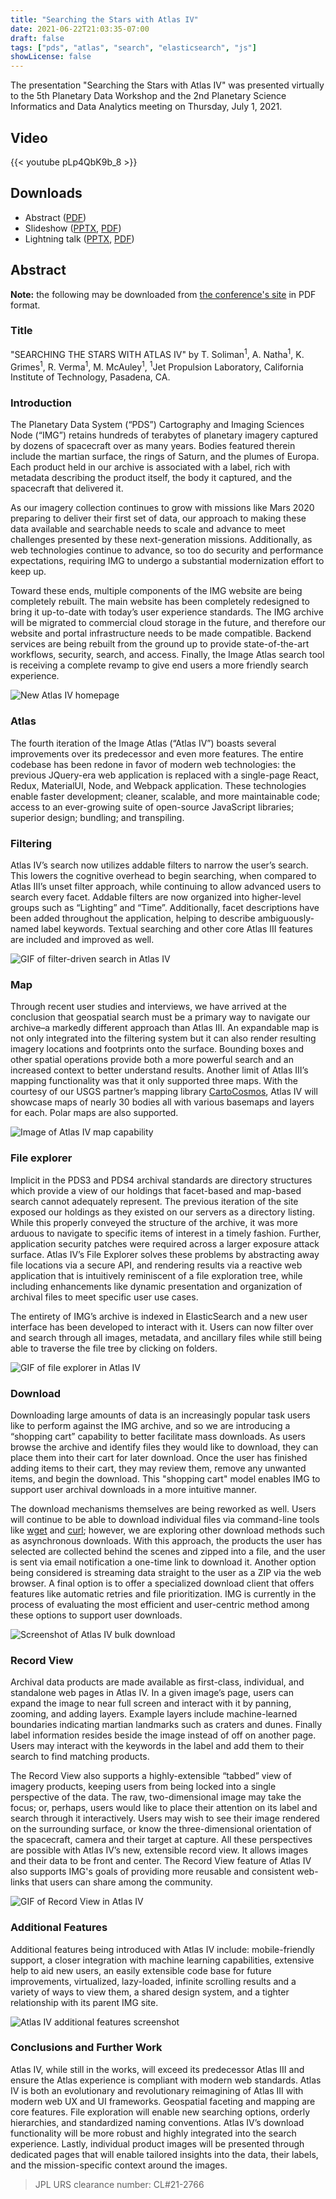 ```yaml
---
title: "Searching the Stars with Atlas IV"
date: 2021-06-22T21:03:35-07:00
draft: false
tags: ["pds", "atlas", "search", "elasticsearch", "js"]
showLicense: false
---
```


The presentation "Searching the Stars with Atlas IV" was presented virtually to the 5th Planetary Data Workshop and the 2nd Planetary Science Informatics and Data Analytics meeting on Thursday, July 1, 2021.

<!--more-->

## Video

{{< youtube pLp4QbK9b_8 >}}

## Downloads

- Abstract ([PDF](https://www.hou.usra.edu/meetings/planetdata2021/pdf/7099.pdf))
- Slideshow ([PPTX](/pptx/PDW_2021_SearchingTheStarsWithAtlas4_grimes-7099.pptx), [PDF](PDW_2021_SearchingTheStarsWithAtlas4_grimes-7099.pdf))
- Lightning talk ([PPTX](/pptx/lightning_talk_PDW_2021_SearchingTheStarsWithAtlas4_grimes-7099.pptx), [PDF](/pdfs/lightning_talk_PDW_2021_SearchingTheStarsWithAtlas4_grimes-7099.pdf))

## Abstract

**Note:** the following may be downloaded from [the conference's site](https://www.hou.usra.edu/meetings/planetdata2021/pdf/7099.pdf) in PDF format.

### Title

"SEARCHING THE STARS WITH ATLAS IV" by T. Soliman<sup>1</sup>, A. Natha<sup>1</sup>, K. Grimes<sup>1</sup>, R. Verma<sup>1</sup>, M. McAuley<sup>1</sup>, <sup>1</sup>Jet Propulsion Laboratory, California Institute of Technology, Pasadena, CA.

### Introduction

The Planetary Data System (“PDS”) Cartography and Imaging Sciences Node (“IMG”) retains hundreds of terabytes of planetary imagery captured by dozens of spacecraft over as many years. Bodies featured therein include the martian surface, the rings of Saturn, and the plumes of Europa. Each product held in our archive is associated with a label, rich with metadata describing the product itself, the body it captured, and the spacecraft that delivered it.

As our imagery collection continues to grow with missions like Mars 2020 preparing to deliver their first set of data, our approach to making these data available and searchable needs to scale and advance to meet challenges presented by these next-generation missions. Additionally, as web technologies continue to advance, so too do security and performance expectations, requiring IMG to undergo a substantial modernization effort to keep up.

Toward these ends, multiple components of the IMG website are being completely rebuilt. The main website has been completely redesigned to bring it up-to-date with today’s user experience standards. The IMG archive will be migrated to commercial cloud storage in the future, and therefore our website and portal infrastructure needs to be made compatible. Backend services are being rebuilt from the ground up to provide state-of-the-art workflows, security, search, and access. Finally, the Image Atlas search tool is receiving a complete revamp to give end users a more friendly search experience.

![New Atlas IV homepage](/images/atlas4_img_homepage.png)

### Atlas

The fourth iteration of the Image Atlas (“Atlas IV”) boasts several improvements over its predecessor and even more features. The entire codebase has been redone in favor of modern web technologies: the previous JQuery-era web application is replaced with a single-page React, Redux, MaterialUI, Node, and Webpack application. These technologies enable faster development; cleaner, scalable, and more maintainable code; access to an ever-growing suite of open-source JavaScript libraries; superior design; bundling; and transpiling.

### Filtering

Atlas IV’s search now utilizes addable filters to narrow the user’s search. This lowers the cognitive overhead to begin searching, when compared to Atlas III’s unset filter approach, while continuing to allow advanced users to search every facet. Addable filters are now organized into higher-level groups such as “Lighting” and “Time”. Additionally, facet descriptions have been added throughout the application, helping to describe ambiguously-named label keywords. Textual searching and other core Atlas III features are included and improved as well.

![GIF of filter-driven search in Atlas IV](/gifs/atlas4_filter.2021-06-27_19_27_20.gif)

### Map

Through recent user studies and interviews, we have arrived at the conclusion that geospatial search must be a primary way to navigate our archive–a markedly different approach than Atlas III. An expandable map is not only integrated into the filtering system but it can also render resulting imagery locations and footprints onto the surface. Bounding boxes and other spatial operations provide both a more powerful search and an increased context to better understand results. Another limit of Atlas III’s mapping functionality was that it only supported three maps. With the courtesy of our USGS partner’s mapping library [CartoCosmos](https://ceias.nau.edu/capstone/projects/CS/2020/CartoCosmos-S20/), Atlas IV will showcase maps of nearly 30 bodies all with various basemaps and layers for each. Polar maps are also supported.

![Image of Atlas IV map capability](/images/atlas4_map.png)

### File explorer

Implicit in the PDS3 and PDS4 archival standards are directory structures which provide a view of our holdings that facet-based and map-based search cannot adequately represent. The previous iteration of the site exposed our holdings as they existed on our servers as a directory listing. While this properly conveyed the structure of the archive, it was more arduous to navigate to specific items of interest in a timely fashion. Further, application security patches were required across a larger exposure attack surface. Atlas IV’s File Explorer solves these problems by abstracting away file locations via a secure API, and rendering results via a reactive web application that is intuitively reminiscent of a file exploration tree, while including enhancements like dynamic presentation and organization of archival files to meet specific user use cases.

The entirety of IMG’s archive is indexed in ElasticSearch and a new user interface has been developed to interact with it. Users can now filter over and search through all images, metadata, and ancillary files while still being able to traverse the file tree by clicking on folders.

![GIF of file explorer in Atlas IV](/gifs/Atlas4_filex.2021-06-27_19_27_49.gif)

### Download

Downloading large amounts of data is an increasingly popular task users like to perform against the IMG archive, and so we are introducing a “shopping cart” capability to better facilitate mass downloads. As users browse the archive and identify files they would like to download, they can place them into their cart for later download. Once the user has finished adding items to their cart, they may review them, remove any unwanted items, and begin the download. This "shopping cart" model enables IMG to support user archival downloads in a more intuitive manner.

The download mechanisms themselves are being reworked as well. Users will continue to be able to download individual files via command-line tools like [wget](https://www.gnu.org/software/wget/) and [curl](https://curl.se/); however, we are exploring other download methods such as asynchronous downloads. With this approach, the products the user has selected are collected behind the scenes and zipped into a file, and the user is sent via email notification a one-time link to download it. Another option being considered is streaming data straight to the user as a ZIP via the web browser. A final option is to offer a specialized download client that offers features like automatic retries and file prioritization. IMG is currently in the process of evaluating the most efficient and user-centric method among these options to support user downloads.

![Screenshot of Atlas IV bulk download](/images/atlas4_bulk_download.png)

### Record View

Archival data products are made available as first-class, individual, and standalone web pages in Atlas IV. In a given image’s page, users can expand the image to near full screen and interact with it by panning, zooming, and adding layers. Example layers include machine-learned boundaries indicating martian landmarks such as craters and dunes. Finally label information resides beside the image instead of off on another page. Users may interact with the keywords in the label and add them to their search to
find matching products.

The Record View also supports a highly-extensible “tabbed” view of imagery products, keeping users from being locked into a single perspective of the data. The raw, two-dimensional image may take the focus; or, perhaps, users would like to place their attention on its label and search through it interactively. Users may wish to see their image rendered on the surrounding surface, or know the three-dimensional orientation of the spacecraft, camera and their target at capture. All these perspectives are possible with Atlas IV’s new, extensible record view. It allows images and their data to be front and center. The Record View feature of Atlas IV also supports IMG's goals of providing more reusable and consistent web-links that users can share among the community.

![GIF of Record View in Atlas IV](/gifs/Atlas4_record.2021-06-27_19_28_55.gif)

### Additional Features

Additional features being introduced with Atlas IV include: mobile-friendly support, a closer integration with machine learning capabilities, extensive help to aid new users, an easily extensible code base for future improvements, virtualized, lazy-loaded, infinite scrolling results and a variety of ways to view them, a shared design system, and a tighter relationship with its parent IMG site.

![Atlas IV additional features screenshot](/images/atlas4_adtl_features.png)

### Conclusions and Further Work

Atlas IV, while still in the works, will exceed its predecessor Atlas III and ensure the Atlas experience is compliant with
modern web standards. Atlas IV is both an evolutionary and revolutionary reimagining of Atlas III with modern web UX and UI frameworks. Geospatial faceting and mapping are core features. File exploration will enable new searching options, orderly hierarchies, and standardized naming conventions. Atlas IV’s download functionality will be more robust and highly integrated into the search experience. Lastly, individual product images will be presented through dedicated pages that will enable tailored insights into the data, their labels, and the mission-specific context around the images.

> JPL URS clearance number: CL#21-2766

